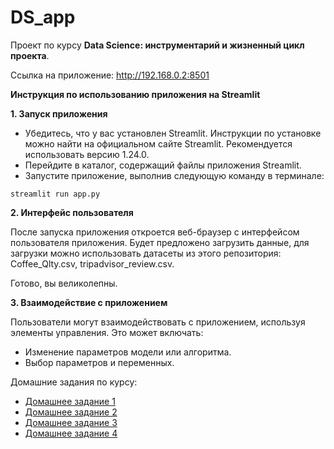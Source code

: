 # DS_app
Проект по курсу **Data Science: инструментарий и жизненный цикл проекта**.

Ссылка на приложение: http://192.168.0.2:8501

**Инструкция по использованию приложения на Streamlit**

**1. Запуск приложения**

* Убедитесь, что у вас установлен Streamlit. Инструкции по установке можно найти на официальном сайте Streamlit. Рекомендуется использовать версию 1.24.0.
* Перейдите в каталог, содержащий файлы приложения Streamlit.
* Запустите приложение, выполнив следующую команду в терминале:

```
streamlit run app.py
```

**2. Интерфейс пользователя**

После запуска приложения откроется веб-браузер с интерфейсом пользователя приложения. Будет предложено загрузить данные, для загрузки можно использовать датасеты из этого репозитория: Coffee_Qlty.csv, tripadvisor_review.csv. 

Готово, вы великолепны.

**3. Взаимодействие с приложением**

Пользователи могут взаимодействовать с приложением, используя элементы управления. Это может включать:

* Изменение параметров модели или алгоритма.
* Выбор параметров и переменных.

Домашние задания по курсу:

* [Домашнее задание 1](https://colab.research.google.com/drive/1VsBjQdqjsAYzGb1ppgFHKuc3daumh51W?usp=sharing)
* [Домашнее задание 2](https://colab.research.google.com/drive/1ezugS7fx728frWgvYKloNBpdcSXMVB0m?usp=sharing)
* [Домашнее задание 3](https://colab.research.google.com/drive/1w8Nf6wNKTJYvCK5AUA3j73ksJCFVKsz_?usp=sharing)
* [Домашнее задание 4](https://colab.research.google.com/drive/1IaYs0lBZ2ulQeUlv5in_r1Ln2xn3_obf?usp=sharing)
